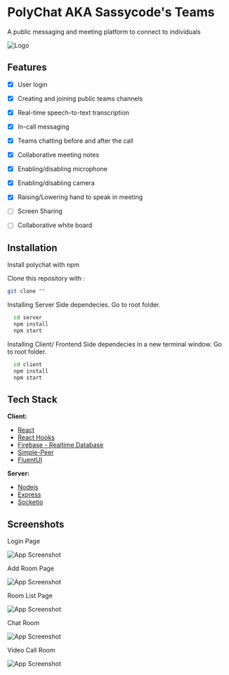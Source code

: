 
# PolyChat AKA Sassycode's Teams

A public messaging and meeting platform to connect to individuals



![Logo](img/PolyChat-Logo.png)


## Features

- [X] User login
- [X] Creating and joining public teams channels
- [X] Real-time speech-to-text transcription
- [X] In-call messaging
- [X] Teams chatting before and after the call
- [X] Collaborative meeting notes
- [X] Enabling/disabling microphone 
- [X] Enabling/disabling camera
- [X] Raising/Lowering hand to speak in meeting
- [ ] Screen Sharing
- [ ] Collaborative white board

    
## Installation

Install polychat with npm

Clone this repository with :
```bash
git clone ""
```

Installing Server Side dependecies. Go to root folder.

```bash
  cd server
  npm install
  npm start
```

Installing Client/ Frontend Side dependecies in a new terminal window. Go to root folder.
```bash
  cd client
  npm install
  npm start
```
    
## Tech Stack

**Client:** 
- [React](https://reactjs.org/)
- [React Hooks](https://reactjs.org/docs/hooks-intro.html)
- [Firebase - Realtime Database](https://firebase.google.com/docs/database)
- [Simple-Peer](https://github.com/feross/simple-peer#readme) 
- [FluentUI](https://www.microsoft.com/design/fluent/#/)

**Server:** 
- [Nodejs](https://nodejs.org/en/)
- [Express](https://expressjs.com/)
- [Socketio](https://socket.io/)


## Screenshots

Login Page

![App Screenshot](img/Login.png)

Add Room Page

![App Screenshot](img/AddRoom.png)

Room List Page

![App Screenshot](img/RoomList.png)

Chat Room

![App Screenshot](img/ChatPage.png)

Video Call Room

![App Screenshot](img/PolyChat_Pic.png)  